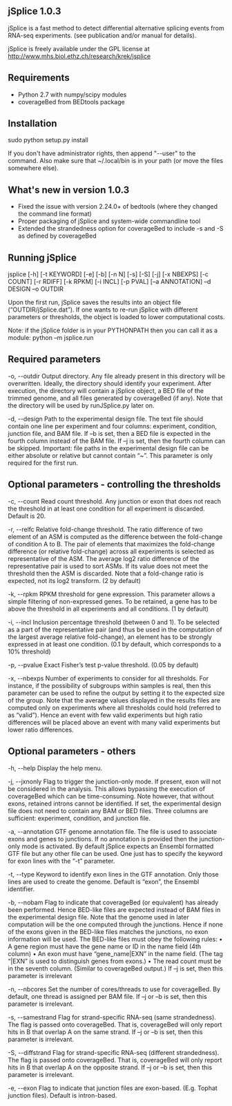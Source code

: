 jSplice 1.0.3
-------------

jSplice is a fast method to detect differential alternative splicing events from RNA-seq
experiments. (see publication and/or manual for details).

jSplice is freely available under the GPL license at http://www.mhs.biol.ethz.ch/research/krek/jsplice

Requirements
------------
- Python 2.7 with numpy/scipy modules
- coverageBed from BEDtools package


Installation
------------
sudo python setup.py install

If you don't have administrator rights, then append "--user" to the command. Also make sure that 
~/.local/bin is in your path (or move the files somewhere else).


What's new in version 1.0.3
---------------------------
- Fixed the issue with version 2.24.0+ of bedtools (where they changed the command line format)
- Proper packaging of jSplice and system-wide commandline tool
- Extended the strandedness option for coverageBed to include -s and -S as defined by coverageBed


Running jSplice
---------------

jsplice [-h] [-t KEYWORD] [-e] [-b] [-n N] [-s] [-S] [-j] [-x NBEXPS] [-c COUNT] [-r RDIFF] [-k RPKM] [-i INCL] [-p PVAL] [–a ANNOTATION] –d DESIGN –o OUTDIR

Upon the first run, jSplice saves the results into an object file (“OUTDIR/jSplice.dat”). If one wants to re-run jSplice with different parameters or thresholds, the object is loaded to lower computational costs.

Note: if the jSplice folder is in your PYTHONPATH then you can call it as a module: python –m jsplice.run


Required parameters
-------------------

-o, --outdir
Output directory. Any file already present in this directory will be overwritten. Ideally, the directory should identify your experiment. After execution, the directory will contain a jSplice object, a BED file of the trimmed genome, and all files generated by coverageBed (if any). Note that the directory will be used by runJSplice.py later on.

-d, --design
Path to the experimental design file. The text file should contain one line per experiment and four columns: experiment, condition, junction file, and BAM file. If –b is set, then a BED file is expected in the fourth column instead of the BAM file. If –j is set, then the fourth column can be skipped. 
Important: file paths in the experimental design file can be either absolute or relative but cannot contain “~”.
This parameter is only required for the first run.


Optional parameters - controlling the thresholds
------------------------------------------------

-c, --count
Read count threshold. Any junction or exon that does not reach the threshold in at least one condition for all experiment is discarded. Default is 20.

-r, --relfc
Relative fold-change threshold. The ratio difference of two element of an ASM is computed as the difference between the fold-change of condition A to B. The pair of elements that maximizes the fold-change difference (or relative fold-change) across all experiments is selected as representative of the ASM. The average log2 ratio difference of the representative pair is used to sort ASMs. If its value does not meet the threshold then the ASM is discarded. Note that a fold-change ratio is expected, not its log2 transform. 
(2 by default)

-k, --rpkm
RPKM threshold for gene expression. This parameter allows a simple filtering of non-expressed genes. To be retained, a gene has to be above the threshold in all experiments and all conditions. (1 by default)

-i, --incl
Inclusion percentage threshold (between 0 and 1). To be selected as a part of the representative pair (and thus be used in the computation of the largest average relative fold-change), an element has to be strongly expressed in at least one condition. (0.1 by default, which corresponds to a 10% threshold)


-p, --pvalue
Exact Fisher’s test p-value threshold. (0.05 by default)

-x, --nbexps
Number of experiments to consider for all thresholds. For instance, if the possibility of subgroups within samples is real, then this parameter can be used to refine the output by setting it to the expected size of the group. Note that the average values displayed in the results files are computed only on experiments where all thresholds could hold (referred to as “valid”). Hence an event with few valid experiments but high ratio differences will be placed above an event with many valid experiments but lower ratio differences.


Optional parameters - others
----------------------------

-h, --help
Display the help menu.

-j, --jxnonly
Flag to trigger the junction-only mode. If present, exon will not be considered in the analysis. This allows bypassing the execution of coverageBed which can be time-consuming. Note however, that without exons, retained introns cannot be identified. If set, the experimental design file does not need to contain any BAM or BED files. Three columns are sufficient: experiment, condition, and junction file.

-a, --annotation
GTF genome annotation file. The file is used to associate exons and genes to junctions. If no annotation is provided then the junction-only mode is activated. By default jSplice expects an Ensembl formatted GTF file but any other file can be used. One just has to specify the keyword for exon lines with the “-t” parameter.

-t, --type
Keyword to identify exon lines in the GTF annotation. Only those lines are used to create the genome. Default is “exon”, the Ensembl identifier.

-b, --nobam
Flag to indicate that coverageBed (or equivalent) has already been performed. Hence BED-like files are expected instead of BAM files in the experimental design file. Note that the genome used in later computation will be the one computed through the junctions. Hence if none of the exons given in the BED-like files matches the junctions, no exon information will be used. The BED-like files must obey the following rules:
•	A gene region must have the gene name or ID in the name field (4th column)
•	An exon must have “gene_name|EXN” in the name field. (The tag “|EXN” is used to distinguish genes from exons.)
•	The read count must be in the seventh column. (Similar to coverageBed output.)
If –j is set, then this parameter is irrelevant

-n, --nbcores
Set the number of cores/threads to use for coverageBed. By default, one thread is assigned per BAM file. If –j or –b is set, then this parameter is irrelevant.

-s, --samestrand
Flag for strand-specific RNA-seq (same strandedness). The flag is passed onto coverageBed.  That is, coverageBed will only report hits in B that overlap A on the same strand. If –j or –b is set, then this parameter is irrelevant.

-S, --diffstrand
Flag for strand-specific RNA-seq (different strandedness). The flag is passed onto coverageBed.  That is, coverageBed will only report hits in B that overlap A on the opposite strand. If –j or –b is set, then this parameter is irrelevant.

-e, --exon
Flag to indicate that junction files are exon-based. (E.g. Tophat junction files). Default is intron-based.
